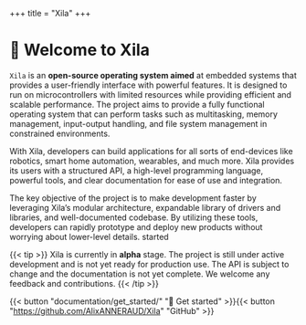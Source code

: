 +++
title = "Xila"
+++

# 👋 Welcome to **Xila**

`Xila` is an **open-source operating system aimed** at embedded systems that provides a user-friendly interface with powerful features. It is designed to run on microcontrollers with limited resources while providing efficient and scalable performance. The project aims to provide a fully functional operating system that can perform tasks such as multitasking, memory management, input-output handling, and file system management in constrained environments.

With Xila, developers can build applications for all sorts of end-devices like robotics, smart home automation, wearables, and much more. Xila provides its users with a structured API, a high-level programming language, powerful tools, and clear documentation for ease of use and integration.

The key objective of the project is to make development faster by leveraging Xila’s modular architecture, expandable library of drivers and libraries, and well-documented codebase. By utilizing these tools, developers can rapidly prototype and deploy new products without worrying about lower-level details. started

{{< tip >}}
Xila is currently in **alpha** stage. The project is still under active development and is not yet ready for production use. The API is subject to change and the documentation is not yet complete. We welcome any feedback and contributions.
{{< /tip >}}

{{< button "documentation/get_started/" "🏃 Get started" >}}{{< button "https://github.com/AlixANNERAUD/Xila" "GitHub" >}}